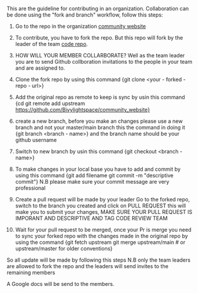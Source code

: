 This are the guideline for contributing in an organization. Collaboration can be done using the "fork and branch" workflow, follow this steps:

1. Go to the repo in the organization [community website](https://github.com/Bivylightspace/community_website)

 2. To contribute, you have to fork the repo. But this repo will fork by the leader of the team [code repo](https://github.com/Anniedevkiller/community_website/fork).

 3. HOW WILL YOUR MEMBER COLLARBORATE?  Well as the team leader you are to send Github collboration invitations to the people in your team and are assigned to.

 4. Clone the fork repo by using this command {git clone <your - forked - repo - url>}

 5. Add the original repo as remote to keep is sync by usin this command
{cd <cloned- repo- folder>
git remote add upstream https://github.com/Bivylightspace/community_website}

6. create a new branch, before you make an changes please use a new branch and not your master/main branch
this the command in doing it {git branch <branch - name>} and the branch name should be your github username

7. Switch to new branch by usin this command {git checkout <branch - name>}

8. To make changes in your local base you have to add and commit by using this command {git add filename
git commit -m "descriptive commit"}
N.B please make sure your commit message are very professional

9. Create a pull request will be made by your leader
Go to the forked repo, switch to the branch you created and click on PULL REQUEST this will make you to submit your changes, MAKE SURE YOUR PULL REQUEST IS IMPORANT AND DESCRIPTIVE AND TAG CODE REVIEW TEAM

10. Wait for your pull request to be merged, once your Pr is merge  you need to sync your forked repo with the changes made in the original repo by using the command {git fetch upstream
git merge upstream/main  # or upstream/master for older conventions}

So all update will be  made by following this steps
N.B only the team leaders are allowed to fork the repo and the leaders will send invites to the remaining members

A Google docs will be send to the members.
